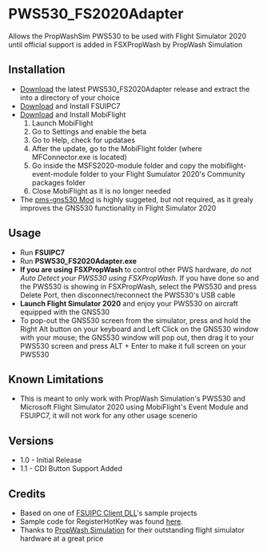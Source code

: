 # PWS530_FS2020Adapter
Allows the PropWashSim PWS530 to be used with Flight Simulator 2020 until official support is added in FSXPropWash by PropWash Simulation

## Installation
- [Download](https://github.com/thtanner/PWS530_FS2020Adapter/releases/) the latest PWS530_FS2020Adapter release and extract the into a directory of your choice
- [Download](http://fsuipc.simflight.com/beta/Install_FSUIPC7.zip) and Install FSUIPC7
- [Download](https://www.mobiflight.com/en/download.html) and Install MobiFlight
  1. Launch MobiFlight
  2. Go to Settings and enable the beta
  3. Go to Help, check for updataes
  4. After the update, go to the MobiFlight folder (where MFConnector.exe is located)
  5. Go inside the MSFS2020-module folder and copy the mobiflight-event-module folder to your Flight Sumulator 2020's Community packages folder
  6. Close MobiFlight as it is no longer needed
- The [pms-gns530 Mod](https://github.com/pimarc/pms50-gns530) is highly suggeted, but not required, as it grealy improves the GNS530 functionality in Flight Simulator 2020

## Usage
- Run **FSUIPC7**
- Run **PSW530_FS2020Adapter.exe**
- **If you are using FSXPropWash** to control other PWS hardware, *do not Auto Detect your PWS530 using FSXPropWash*. If you have done so and the PWS530 is showing in FSXPropWash, select the PWS530 and press Delete Port, then disconnect/reconnect the PWS530's USB cable
- **Launch Flight Simulator 2020** and enjoy your PWS530 on aircraft equipped with the GNS530
- To pop-out the GNS530 screen from the simulator, press and hold the Right Alt button on your keyboard and Left Click on the GNS530 window with your mouse; the GNS530 window will pop out, then drag it to your PWS530 screen and press ALT + Enter to make it full screen on your PWS530

## Known Limitations
- This is meant to only work with PropWash Simulation's PWS530 and Microsoft Flight Simulator 2020 using MobiFlight's Event Module and FSUIPC7, it will not work for any other usage scenerio

## Versions
- 1.0 - Initial Release
- 1.1 - CDI Button Support Added

## Credits
- Based on one of [FSUIPC Client DLL](http://fsuipc.paulhenty.com/)'s sample projects
- Sample code for RegisterHotKey was found [here](https://social.msdn.microsoft.com/Forums/vstudio/en-US/c1a24688-d844-4adc-9d85-416a7158c6ba/faq-how-do-i-register-a-hotkey-in-vbnet?forum=vbgeneral).
- Thanks to [PropWash Simulation](https://www.propwashsim.com/) for their outstanding flight simulator hardware at a great price
